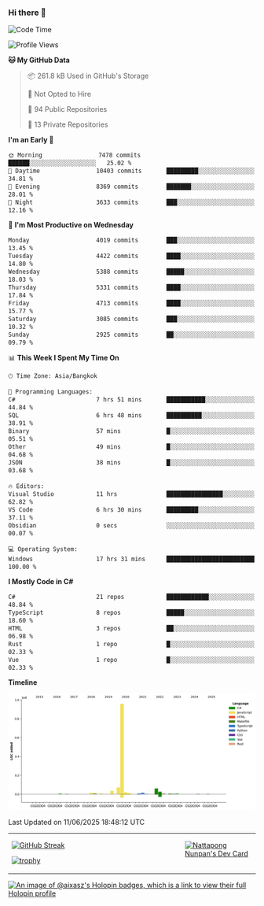 ### Hi there 👋

<!--START_SECTION:waka-->
![Code Time](http://img.shields.io/badge/Code%20Time-2%2C326%20hrs%2012%20mins-blue)

![Profile Views](http://img.shields.io/badge/Profile%20Views-0-blue)

**🐱 My GitHub Data** 

> 📦 261.8 kB Used in GitHub's Storage 
 > 
> 🚫 Not Opted to Hire
 > 
> 📜 94 Public Repositories 
 > 
> 🔑 13 Private Repositories 
 > 
**I'm an Early 🐤** 

```text
🌞 Morning                7478 commits        ██████░░░░░░░░░░░░░░░░░░░   25.02 % 
🌆 Daytime                10403 commits       █████████░░░░░░░░░░░░░░░░   34.81 % 
🌃 Evening                8369 commits        ███████░░░░░░░░░░░░░░░░░░   28.01 % 
🌙 Night                  3633 commits        ███░░░░░░░░░░░░░░░░░░░░░░   12.16 % 
```
📅 **I'm Most Productive on Wednesday** 

```text
Monday                   4019 commits        ███░░░░░░░░░░░░░░░░░░░░░░   13.45 % 
Tuesday                  4422 commits        ████░░░░░░░░░░░░░░░░░░░░░   14.80 % 
Wednesday                5388 commits        █████░░░░░░░░░░░░░░░░░░░░   18.03 % 
Thursday                 5331 commits        ████░░░░░░░░░░░░░░░░░░░░░   17.84 % 
Friday                   4713 commits        ████░░░░░░░░░░░░░░░░░░░░░   15.77 % 
Saturday                 3085 commits        ███░░░░░░░░░░░░░░░░░░░░░░   10.32 % 
Sunday                   2925 commits        ██░░░░░░░░░░░░░░░░░░░░░░░   09.79 % 
```


📊 **This Week I Spent My Time On** 

```text
🕑︎ Time Zone: Asia/Bangkok

💬 Programming Languages: 
C#                       7 hrs 51 mins       ███████████░░░░░░░░░░░░░░   44.84 % 
SQL                      6 hrs 48 mins       ██████████░░░░░░░░░░░░░░░   38.91 % 
Binary                   57 mins             █░░░░░░░░░░░░░░░░░░░░░░░░   05.51 % 
Other                    49 mins             █░░░░░░░░░░░░░░░░░░░░░░░░   04.68 % 
JSON                     38 mins             █░░░░░░░░░░░░░░░░░░░░░░░░   03.68 % 

🔥 Editors: 
Visual Studio            11 hrs              ████████████████░░░░░░░░░   62.82 % 
VS Code                  6 hrs 30 mins       █████████░░░░░░░░░░░░░░░░   37.11 % 
Obsidian                 0 secs              ░░░░░░░░░░░░░░░░░░░░░░░░░   00.07 % 

💻 Operating System: 
Windows                  17 hrs 31 mins      █████████████████████████   100.00 % 
```

**I Mostly Code in C#** 

```text
C#                       21 repos            ████████████░░░░░░░░░░░░░   48.84 % 
TypeScript               8 repos             █████░░░░░░░░░░░░░░░░░░░░   18.60 % 
HTML                     3 repos             ██░░░░░░░░░░░░░░░░░░░░░░░   06.98 % 
Rust                     1 repo              █░░░░░░░░░░░░░░░░░░░░░░░░   02.33 % 
Vue                      1 repo              █░░░░░░░░░░░░░░░░░░░░░░░░   02.33 % 
```



**Timeline**

![Lines of Code chart](https://raw.githubusercontent.com/aixasz/aixasz/main/assets/bar_graph.png)


 Last Updated on 11/06/2025 18:48:12 UTC
<!--END_SECTION:waka-->

<table>
<tr>
<td width="70%" valign="top">
 
 [![GitHub Streak](http://github-readme-streak-stats.herokuapp.com?user=aixasz&theme=github-dark&hide_border=true&date_format=%5BY%20%5DM%20j)](https://git.io/streak-stats)

 [![trophy](https://github-profile-trophy.vercel.app/?username=aixasz&theme=onedark)](https://github.com/ryo-ma/github-profile-trophy)
 </td>
<td width="30%" valign="top">
 
<a href="https://app.daily.dev/aixasz"><img src="https://api.daily.dev/devcards/403207936e6547c9a85ea449e9f3abe8.png?r=re8" alt="Nattapong Nunpan's Dev Card"/></a>

 </td>
</tr>
</table>

[![An image of @aixasz's Holopin badges, which is a link to view their full Holopin profile](https://holopin.me/aixasz)](https://holopin.io/@aixasz)
 
